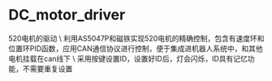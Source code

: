 # DC_motor_driver
520电机的驱动 \\
利用AS5047P和磁铁实现520电机的精确控制，包含有速度环和位置环PID函数，应用CAN通信协议进行控制，便于集成进机器人系统中，和其他电机挂载在can线下  \\
采用按键设置ID，设置好ID后，灯会闪烁，ID具有记忆功能，不需要重复设置
